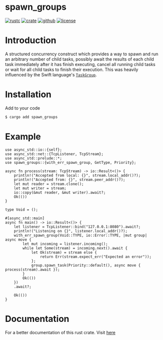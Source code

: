 # spawn_groups
[![rustc](https://img.shields.io/badge/rustc-1.70+-blue?style=flat-square&logo=rust)](https://www.rust-lang.org)
[![crate](https://img.shields.io/docsrs/spawn_groups)](https://docs.rs/spawn_groups/0.1.0)
[![github](https://img.shields.io/badge/spawn_group-grey?logo=Github&logoColor=white&label=github&labelColor=black)](https://github.com/Genaro-Chris/spawn_groups)
[![license](https://img.shields.io/github/license/Genaro-Chris/spawn_groups)]()

# Introduction

A structured concurrency construct which provides a way to spawn and run an arbitrary number of child tasks,
possibly await the results of each child task immediately after it has finish executing, cancel all running child tasks or wait for all child tasks to finish their execution.
This was heavily influenced by the Swift language's [`TaskGroup`](https://developer.apple.com/documentation/swift/taskgroup).

# Installation
Add to your code 

```sh
$ cargo add spawn_groups
```

# Example
```
use async_std::io::{self};
use async_std::net::{TcpListener, TcpStream};
use async_std::prelude::*;
use spawn_groups::{with_err_spawn_group, GetType, Priority};

async fn process(stream: TcpStream) -> io::Result<()> {
    println!("Accepted from local: {}", stream.local_addr()?);
    println!("Accepted from: {}", stream.peer_addr()?);
    let mut reader = stream.clone();
    let mut writer = stream;
    io::copy(&mut reader, &mut writer).await?;
    Ok(())
}

type Void = ();

#[async_std::main]
async fn main() -> io::Result<()> {
    let listener = TcpListener::bind("127.0.0.1:8080").await?;
    println!("Listening on {}", listener.local_addr()?);
    with_err_spawn_group(Void::TYPE, io::Error::TYPE, |mut group| async move {
        let mut incoming = listener.incoming();
        while let Some(stream) = incoming.next().await {
            let Ok(stream) = stream else {
                return Err(stream.expect_err("Expected an error"));
            };
            group.spawn_task(Priority::default(), async move { process(stream).await });
        }
        Ok(())
    })
    .await?;

    Ok(())
}
```

# Documentation

For a better documentation of this rust crate. Visit [here](https://docs.rs/spawn_groups/0.1.1) 
